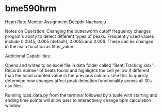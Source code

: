 # bme590hrm
Heart Rate Monitor Assignment
Deepthi Nacharaju

Notes on Operation:
Changing the butterworth cutoff frequency changes progam's ability to detect different types of peaks. Frequently used values include 0.0045, 0.005 (default), 0.0055 and 0.006. These can be changed in the main function as filter_value.

Additional Capabilities: 

Opens and writes to an excel file in data folder called "Beat_Tracking.xlsx"; Records number of beats found and highlights the cell yellow if different than the hand counted value in the previous column. Use this to quickly determine how changes affect peak detection functionality across all 30+ csv files.

Running load_data.py from the terminal followed by a tuple with starting and ending time points will allow user to interactively change bpm calculation window